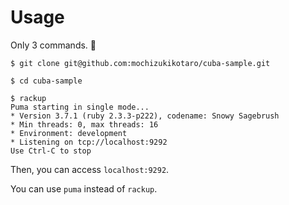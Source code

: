 # Usage

Only 3 commands. 🙂
```
$ git clone git@github.com:mochizukikotaro/cuba-sample.git

$ cd cuba-sample

$ rackup
Puma starting in single mode...
* Version 3.7.1 (ruby 2.3.3-p222), codename: Snowy Sagebrush
* Min threads: 0, max threads: 16
* Environment: development
* Listening on tcp://localhost:9292
Use Ctrl-C to stop
```

Then, you can access `localhost:9292`.

You can use `puma` instead of `rackup`.
